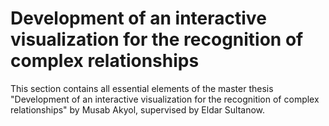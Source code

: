 # Development of an interactive visualization for the recognition of complex relationships

This section contains all essential elements of the master thesis "Development of an interactive visualization for the recognition of complex relationships" by Musab Akyol, supervised by Eldar Sultanow.
